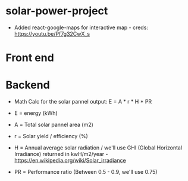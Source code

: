 # solar-power-project
- Added react-google-maps for interactive map - creds: https://youtu.be/Pf7g32CwX_s

# Front end



# Backend

- Math Calc for the solar pannel output:
    E = A * r * H * PR

- E = energy (kWh)
- A = Total solar pannel area (m2)
- r = Solar yield / efficiency (%)
- H = Annual average solar radiation / we'll use GHI (Global Horizontal Irradiance) returned in kwH/m2/year - https://en.wikipedia.org/wiki/Solar_irradiance
- PR = Performance ratio (Between 0.5 - 0.9, we'll use 0.75)